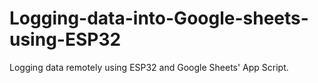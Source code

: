 # Logging-data-into-Google-sheets-using-ESP32
Logging data remotely using ESP32 and Google Sheets' App Script.
